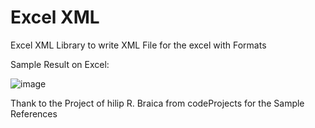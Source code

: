 # Excel XML
Excel XML Library to write XML File for the excel with Formats


Sample Result on Excel:


![image](https://user-images.githubusercontent.com/16461973/128862787-4519f95c-09b1-4c76-9c5b-e3aeffbf6760.png)


 
Thank to the Project of hilip R. Braica from codeProjects for the Sample References
